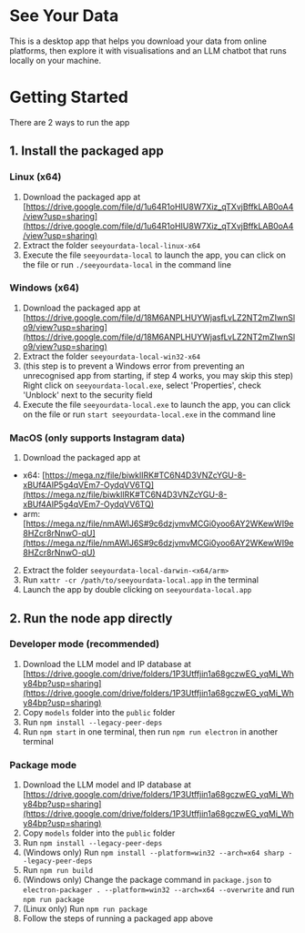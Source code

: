 # See Your Data

This is a desktop app that helps you download your data from online platforms, then explore it with visualisations and an LLM chatbot that runs locally on your machine.

# Getting Started

There are 2 ways to run the app

## 1. Install the packaged app

### Linux (x64)

1. Download the packaged app at [https://drive.google.com/file/d/1u64R1oHIU8W7Xiz_qTXvjBffkLAB0oA4/view?usp=sharing](https://drive.google.com/file/d/1u64R1oHIU8W7Xiz_qTXvjBffkLAB0oA4/view?usp=sharing)
2. Extract the folder `seeyourdata-local-linux-x64`
3. Execute the file `seeyourdata-local` to launch the app, you can click on the file or run `./seeyourdata-local` in the command line

### Windows (x64)

1. Download the packaged app at [https://drive.google.com/file/d/18M6ANPLHUYWjasfLvLZ2NT2mZIwnSlo9/view?usp=sharing](https://drive.google.com/file/d/18M6ANPLHUYWjasfLvLZ2NT2mZIwnSlo9/view?usp=sharing)
2. Extract the folder `seeyourdata-local-win32-x64`
3. (this step is to prevent a Windows error from preventing an unrecognised app from starting, if step 4 works, you may skip this step) Right click on `seeyourdata-local.exe`, select 'Properties', check 'Unblock' next to the security field 
4. Execute the file `seeyourdata-local.exe` to launch the app, you can click on the file or run `start seeyourdata-local.exe` in the command line

### MacOS (only supports Instagram data)

1. Download the packaged app at 
- x64: [https://mega.nz/file/biwklIRK#TC6N4D3VNZcYGU-8-xBUf4AlP5g4qVEm7-OydqVV6TQ](https://mega.nz/file/biwklIRK#TC6N4D3VNZcYGU-8-xBUf4AlP5g4qVEm7-OydqVV6TQ)
- arm: [https://mega.nz/file/nmAWlJ6S#9c6dzjvmvMCGi0yoo6AY2WKewWI9e8HZcr8rNnwO-qU](https://mega.nz/file/nmAWlJ6S#9c6dzjvmvMCGi0yoo6AY2WKewWI9e8HZcr8rNnwO-qU)
2. Extract the folder `seeyourdata-local-darwin-<x64/arm>`
3. Run `xattr -cr /path/to/seeyourdata-local.app` in the terminal
4. Launch the app by double clicking on `seeyourdata-local.app`

## 2. Run the node app directly

### Developer mode (recommended)

1. Download the LLM model and IP database at [https://drive.google.com/drive/folders/1P3Utffjin1a68gczwEG_yqMi_Why84bp?usp=sharing](https://drive.google.com/drive/folders/1P3Utffjin1a68gczwEG_yqMi_Why84bp?usp=sharing)
2. Copy `models` folder into the `public` folder
3. Run `npm install --legacy-peer-deps`
4. Run `npm start` in one terminal, then run `npm run electron` in another terminal

### Package mode

1. Download the LLM model and IP database at [https://drive.google.com/drive/folders/1P3Utffjin1a68gczwEG_yqMi_Why84bp?usp=sharing](https://drive.google.com/drive/folders/1P3Utffjin1a68gczwEG_yqMi_Why84bp?usp=sharing)
2. Copy `models` folder into the `public` folder
3. Run `npm install --legacy-peer-deps`
5. (Windows only) Run `npm install --platform=win32 --arch=x64 sharp --legacy-peer-deps`
4. Run `npm run build`
6. (Windows only) Change the package command in `package.json` to `electron-packager . --platform=win32 --arch=x64 --overwrite` and run `npm run package`
7. (Linux only) Run `npm run package`
8. Follow the steps of running a packaged app above

